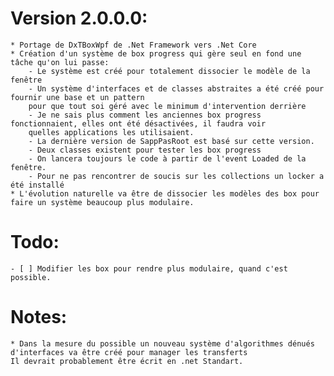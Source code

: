 # Version 2.0.0.0:
	* Portage de DxTBoxWpf de .Net Framework vers .Net Core
	* Création d'un système de box progress qui gère seul en fond une tâche qu'on lui passe:
		- Le système est créé pour totalement dissocier le modèle de la fenêtre
		- Un système d'interfaces et de classes abstraites a été créé pour fournir une base et un pattern
		pour que tout soi géré avec le minimum d'intervention derrière
		- Je ne sais plus comment les anciennes box progress fonctionnaient, elles ont été désactivées, il faudra voir
		quelles applications les utilisaient.
		- La dernière version de SappPasRoot est basé sur cette version.
		- Deux classes existent pour tester les box progress
		- On lancera toujours le code à partir de l'event Loaded de la fenêtre.
		- Pour ne pas rencontrer de soucis sur les collections un locker a été installé
	* L'évolution naturelle va être de dissocier les modèles des box pour faire un système beaucoup plus modulaire.

# Todo:
	- [ ] Modifier les box pour rendre plus modulaire, quand c'est possible.
	
# Notes: 
	* Dans la mesure du possible un nouveau système d'algorithmes dénués d'interfaces va être créé pour manager les transferts
	Il devrait probablement être écrit en .net Standart.
